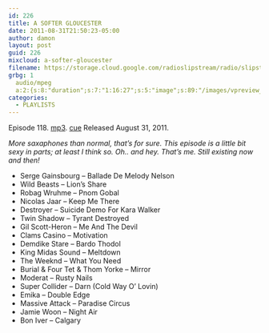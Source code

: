 ```yaml
---
id: 226
title: A SOFTER GLOUCESTER
date: 2011-08-31T21:50:23-05:00
author: damon
layout: post
guid: 226
mixcloud: a-softer-gloucester
filename: https://storage.cloud.google.com/radioslipstream/radio/slipstream-118.mp3
grbg: 1
  audio/mpeg
  a:2:{s:8:"duration";s:7:"1:16:27";s:5:"image";s:89:"/images/vpreview_center.png";}
categories:
  - PLAYLISTS
---
```


Episode 118. [mp3](https://storage.cloud.google.com/radioslipstream/radio/slipstream-118.mp3). [cue](https://storage.cloud.google.com/radioslipstream/radio/slipstream-118.cue) Released August 31, 2011.

_More saxaphones than normal, that’s for sure. This episode is a little bit sexy in parts; at least I think so. Oh.. and hey. That’s me. Still existing now and then!_

- Serge Gainsbourg – Ballade De Melody Nelson
- Wild Beasts – Lion’s Share
- Robag Wruhme – Pnom Gobal
- Nicolas Jaar – Keep Me There
- Destroyer – Suicide Demo For Kara Walker
- Twin Shadow – Tyrant Destroyed
- Gil Scott-Heron – Me And The Devil
- Clams Casino – Motivation
- Demdike Stare – Bardo Thodol
- King Midas Sound – Meltdown
- The Weeknd – What You Need
- Burial & Four Tet & Thom Yorke – Mirror
- Moderat – Rusty Nails
- Super Collider – Darn (Cold Way O’ Lovin)
- Emika – Double Edge
- Massive Attack – Paradise Circus
- Jamie Woon – Night Air
- Bon Iver – Calgary
